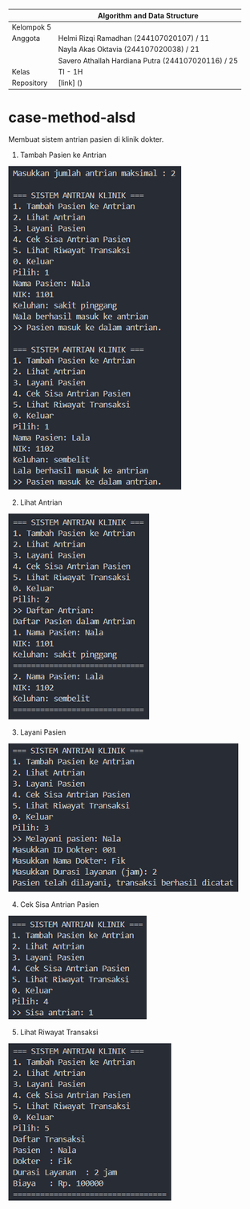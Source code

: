 |  |  Algorithm and Data Structure | 
|--|--|
|  Kelompok 5 |
| Anggota |  Helmi Rizqi Ramadhan (244107020107) / 11 |
|         |  Nayla Akas Oktavia (244107020038) / 21 |
|         |  Savero Athallah Hardiana Putra (244107020116) / 25 |
| Kelas | TI - 1H |
| Repository | [link] () |
# case-method-alsd
Membuat sistem antrian pasien di klinik dokter.

1. Tambah Pasien ke Antrian

![Screenshot](output/1.png)

2. Lihat Antrian

![Screenshot](output/2.png)

3. Layani Pasien

![Screenshot](output/3.png)

4. Cek Sisa Antrian Pasien

![Screenshot](output/4.png)

5. Lihat Riwayat Transaksi

![Screenshot](output/5.png)